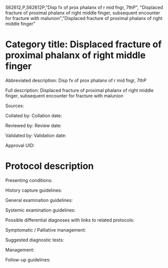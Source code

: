 S62612,P,S62612P,"Disp fx of prox phalanx of r mid fngr, 7thP", "Displaced fracture of proximal phalanx of right middle finger, subsequent encounter for fracture with malunion","Displaced fracture of proximal phalanx of right middle finger"
# Category title: Displaced fracture of proximal phalanx of right middle finger

Abbreviated description: Disp fx of prox phalanx of r mid fngr, 7thP

Full description: Displaced fracture of proximal phalanx of right middle finger, subsequent encounter for fracture with malunion

Sources:

Collated by:
Collation date:

Reviewed by:
Review date:

Validated by:
Validation date:

Approval UID:

# Protocol description

Presenting conditions:

History capture guidelines:

General examination guidelines:

Systemic examination guidelines:

Possible differential diagnoses with links to related protocols:

Symptomatic / Palliative management:

Suggested diagnostic tests:

Management:

Follow-up guidelines:
